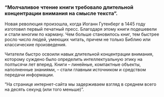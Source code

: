### “Молчаливое чтение книги требовало длительной концентрации внимания на смысле текста”.


Новая революция произошла, когда Иоганн Гутенберг в 1445 году изготовил первый печатный пресс. Благодаря этому книги подешевели и стали многим по карману. Чем больше становилось книг, тем быстрее росло число людей, умеющих читать, причем не только Библию или классические произведения.

Читатели быстро освоили навык длительной концентрации внимания, которому суждено было определить интеллектуальную этику на полтысячи лет вперед. Книги – линейные, компактные объекты, наполненные знаниями, – стали главным источником и средством передачи информации.


“На странице интернет-сайта мы задерживаем взгляд в среднем всего на десять секунд (или того меньше)”.